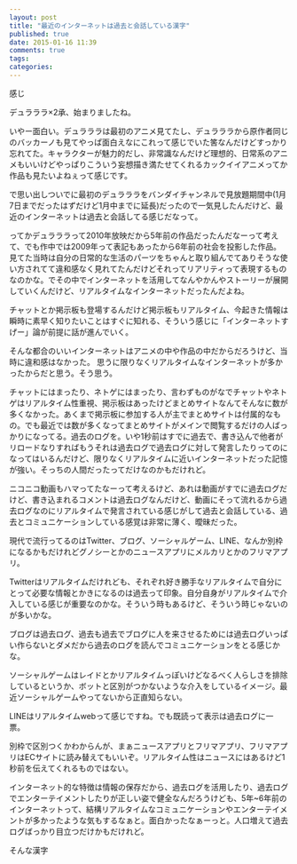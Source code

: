 ```yaml
---
layout: post
title: "最近のインターネットは過去と会話している漢字"
published: true
date: 2015-01-16 11:39
comments: true
tags: 
categories: 
---
```


感じ

デュラララ×2承、始まりましたね。

いやー面白い。デュラララは最初のアニメ見てたし、デュラララから原作者同じのバッカーノも見てやっぱ面白えなにこれって感じでいた筈なんだけどすっかり忘れてた。キャラクターが魅力的だし、非常識なんだけど理想的、日常系のアニメもいいけどやっぱりこういう妄想描き満たせてくれるカックイイアニメってか作品も見たいよねぇって感じです。

で思い出しついでに最初のデュラララをバンダイチャンネルで見放題期間中(1月7日までだったはずだけど1月中までに延長)だったので一気見したんだけど、最近のインターネットは過去と会話してる感じだなって。

ってかデュラララって2010年放映だから5年前の作品だったんだなーって考えて、でも作中では2009年って表記もあったから6年前の社会を投影した作品。見てた当時は自分の日常的な生活のパーツをちゃんと取り組んでてありそうな使い方されてて違和感なく見れてたんだけどそれってリアリティって表現するものなのかな。でその中でインターネットを活用してなんやかんやストーリーが展開していくんだけど、リアルタイムなインターネットだったんだよね。

チャットとか掲示板も登場するんだけど掲示板もリアルタイム、今起きた情報は瞬時に素早く知りたいことはすぐに知れる、そういう感じに「インターネットすげー」論が前提に話が進んでいく。

そんな都合のいいインターネットはアニメの中や作品の中だからだろうけど、当時に違和感はなかった。
思うに限りなくリアルタイムなインターネットが多かったからだと思う。そう思う。

チャットにはまったり、ネトゲにはまったり、言わずものがなでチャットやネトゲはリアルタイム性重視、掲示板はあったけどまとめサイトなんてそんなに数が多くなかった。あくまで掲示板に参加する人が主でまとめサイトは付属的なもの。でも最近では数が多くなってまとめサイトがメインで閲覧するだけの人ばっかりになってる。過去のログを。いや1秒前はすでに過去で、書き込んで他者がリロードなりすればもうそれは過去ログで過去ログに対して発言したりってのになってはいるんだけど、限りなくリアルタイムに近いインターネットだった記憶が強い。そっちの人間だったってだけなのかもだけれど。

ニコニコ動画もハマってたなーって考えるけど、あれは動画がすでに過去ログだけど、書き込まれるコメントは過去ログなんだけど、動画にそって流れるから過去ログなのにリアルタイムで発言されている感じがして過去と会話している、過去とコミュニケーションしている感覚は非常に薄く、曖昧だった。

現代で流行ってるのはTwitter、ブログ、ソーシャルゲーム、LINE、なんか別枠になるかもだけれどグノシーとかのニュースアプリにメルカリとかのフリマアプリ。

Twitterはリアルタイムだけれども、それぞれ好き勝手なリアルタイムで自分にとって必要な情報とかきになるのは過去って印象。自分自身がリアルタイムで介入している感じが重要なのかな。そういう時もあるけど、そういう時じゃないのが多いかな。

ブログは過去ログ、過去も過去でブログに人を来させるためには過去ログいっぱい作らないとダメだから過去のログを読んでコミュニケーションをとる感じかな。

ソーシャルゲームはレイドとかリアルタイムっぽいけどなるべく人らしさを排除しているというか、ボットと区別がつかないような介入をしているイメージ。最近ソーシャルゲームやってないから正直知らない。

LINEはリアルタイムwebって感じですね。でも既読って表示は過去ログに一票。

別枠で区別つくかわからんが、まぁニュースアプリとフリマアプリ、フリマアプリはECサイトに読み替えてもいいぞ。リアルタイム性はニュースにはあるけど1秒前を伝えてくれるものではない。


インターネット的な特徴は情報の保存だから、過去ログを活用したり、過去ログでエンターテイメントしたりが正しい姿で健全なんだろうけども、5年~6年前のインターネットって、結構リアルタイムなコミュニケーションやエンターテイメントが多かったような気もするなぁと。面白かったなぁーっと。人口増えて過去ログばっかり目立つだけかもだけれど。

そんな漢字
